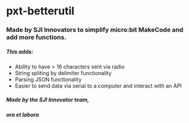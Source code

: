 # pxt-betterutil
### Made by SJI Innovators to simplify micro:bit MakeCode and add more functions.


##### This adds:
- Ability to have > 16 characters sent via radio
- String spliting by delimiter functionality
- Parsing JSON functionality
- Easier to send data via serial to a computer and interact with an API



##### Made by the SJI Innovator team,
##### _ora et labora_
